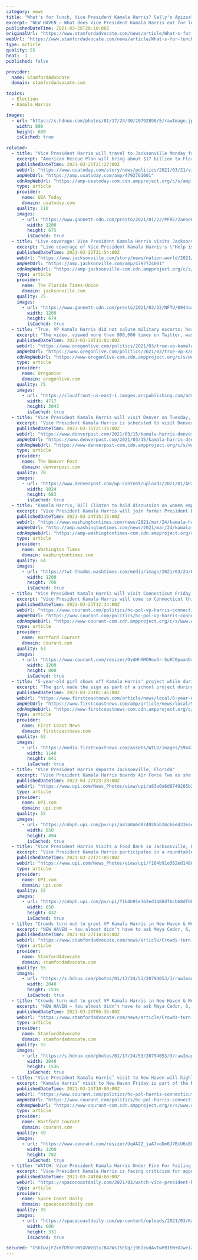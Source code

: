 ```yaml
---
category: news
title: "What's for lunch, Vice President Kamala Harris? Sally's Apizza"
excerpt: "NEW HAVEN — What does Vice President Kamala Harris eat for lunch when she comes to New Haven? Sally’s Apizza — or at least that’s what she and/or her entourage ate Friday. Not Pepe’s. Not Modern. Not Zuppardi’s, Ernie’s, Roseland, Abate or Bar."
publishedDateTime: 2021-03-26T20:18:00Z
originalUrl: "https://www.stamfordadvocate.com/news/article/What-s-for-lunch-Vice-President-Kamala-Harris-16056443.php"
webUrl: "https://www.stamfordadvocate.com/news/article/What-s-for-lunch-Vice-President-Kamala-Harris-16056443.php"
type: article
quality: 55
heat: -1
published: false

provider:
  name: StamfordAdvocate
  domain: stamfordadvocate.com

topics:
  - Election
  - Kamala Harris

images:
  - url: "https://s.hdnux.com/photos/01/17/24/30/20792890/5/rawImage.jpg"
    width: 800
    height: 600
    isCached: true

related:
  - title: "Vice President Harris will travel to Jacksonville Monday for 'Help is Here' tour touting relief bill"
    excerpt: "American Rescue Plan will bring about $17 billion to Florida, according to estimates Vice President Kamala Harris will travel to Jacksonville, Florida, on Monday to tout the administration's $1.9 trillion coronavirus stimulus plan, according to an ..."
    publishedDateTime: 2021-03-21T21:27:00Z
    webUrl: "https://www.usatoday.com/story/news/politics/2021/03/21/vice-president-kamala-harris-jacksonville-florida-visit/4792761001/"
    ampWebUrl: "https://amp.usatoday.com/amp/4792761001"
    cdnAmpWebUrl: "https://amp-usatoday-com.cdn.ampproject.org/c/s/amp.usatoday.com/amp/4792761001"
    type: article
    provider:
      name: USA Today
      domain: usatoday.com
    quality: 110
    images:
      - url: "https://www.gannett-cdn.com/presto/2021/01/22/PFRE/2aeae88e-c268-47e8-8a18-dcb9c85b20e8-kamala_harris.jpg?auto=webp&crop=4500,2532,x0,y228&format=pjpg&width=1200"
        width: 1200
        height: 675
        isCached: true
  - title: "Live coverage: Vice President Kamala Harris visits Jacksonville"
    excerpt: "Live coverage of Vice President Kamala Harris's \"Help is Here\" tour in Jacksonville at COVID-19 vaccination site and Feeding Northeast Florida."
    publishedDateTime: 2021-03-22T21:54:00Z
    webUrl: "https://www.jacksonville.com/story/news/nation-world/2021/03/22/live-coverage-vice-president-kamala-harris-jacksonville/4797724001/"
    ampWebUrl: "https://amp.jacksonville.com/amp/4797724001"
    cdnAmpWebUrl: "https://amp-jacksonville-com.cdn.ampproject.org/c/s/amp.jacksonville.com/amp/4797724001"
    type: article
    provider:
      name: The Florida Times-Union
      domain: jacksonville.com
    quality: 75
    images:
      - url: "https://www.gannett-cdn.com/presto/2021/03/22/NFTU/0944aaf1-23ab-4398-ada4-e64751062ea2-image0_1.jpeg?auto=webp&crop=1491,838,x26,y193&format=pjpg&width=1200"
        width: 1200
        height: 674
        isCached: true
  - title: "True, VP Kamala Harris did not salute military escorts; here’s why not"
    excerpt: "The video, viewed more than 900,000 times on Twitter, was shared widely by conservative social media accounts in an attempt to paint the vice president as unpatriotic and disrespectful to service members."
    publishedDateTime: 2021-03-28T15:02:00Z
    webUrl: "https://www.oregonlive.com/politics/2021/03/true-vp-kamala-harris-did-not-salute-military-escorts-heres-why-not.html"
    ampWebUrl: "https://www.oregonlive.com/politics/2021/03/true-vp-kamala-harris-did-not-salute-military-escorts-heres-why-not.html?outputType=amp"
    cdnAmpWebUrl: "https://www-oregonlive-com.cdn.ampproject.org/c/s/www.oregonlive.com/politics/2021/03/true-vp-kamala-harris-did-not-salute-military-escorts-heres-why-not.html?outputType=amp"
    type: article
    provider:
      name: Oregonian
      domain: oregonlive.com
    quality: 75
    images:
      - url: "https://cloudfront-us-east-1.images.arcpublishing.com/advancelocal/VS6MEJTSBZERXGEPPJKOX23XAM.jpg"
        width: 4717
        height: 3043
        isCached: true
  - title: "Vice President Kamala Harris will visit Denver on Tuesday, but details are scarce"
    excerpt: "Vice President Kamala Harris is scheduled to visit Denver on Tuesday, but the White House has not said where she will be or whether the event will be public."
    publishedDateTime: 2021-03-15T21:35:00Z
    webUrl: "https://www.denverpost.com/2021/03/15/kamala-harris-denver-visit-covid-relief/"
    ampWebUrl: "https://www.denverpost.com/2021/03/15/kamala-harris-denver-visit-covid-relief/amp/"
    cdnAmpWebUrl: "https://www-denverpost-com.cdn.ampproject.org/c/s/www.denverpost.com/2021/03/15/kamala-harris-denver-visit-covid-relief/amp/"
    type: article
    provider:
      name: The Denver Post
      domain: denverpost.com
    quality: 70
    images:
      - url: "https://www.denverpost.com/wp-content/uploads/2021/01/AP21020776409909.jpg?w=1024&h=683"
        width: 1024
        height: 683
        isCached: true
  - title: "Kamala Harris, Bill Clinton to hold discussion on women empowerment, sparking #MeToo concerns"
    excerpt: "Vice President Kamala Harris will join former President Bill Clinton for a discussion about “empowering women and girls” Friday, the Clinton Foundation announced."
    publishedDateTime: 2021-03-24T15:15:00Z
    webUrl: "https://www.washingtontimes.com/news/2021/mar/24/kamala-harris-bill-clinton-to-hold-discussion-on-w/"
    ampWebUrl: "http://amp.washingtontimes.com/news/2021/mar/24/kamala-harris-bill-clinton-to-hold-discussion-on-w/"
    cdnAmpWebUrl: "https://amp-washingtontimes-com.cdn.ampproject.org/c/amp.washingtontimes.com/news/2021/mar/24/kamala-harris-bill-clinton-to-hold-discussion-on-w/"
    type: article
    provider:
      name: Washington Times
      domain: washingtontimes.com
    quality: 64
    images:
      - url: "https://twt-thumbs.washtimes.com/media/image/2021/03/24/Harris_95658.jpg-862a7_c0-146-3501-2188_s1200x700.jpg?48b26a44ee0afff558bd6bd8148cd126de8be506"
        width: 1200
        height: 700
        isCached: true
  - title: "Vice President Kamala Harris will visit Connecticut Friday to promote coronavirus stimulus plan"
    excerpt: "Vice President Kamala Harris will come to Connecticut this week to promote the administration’s $1.9 trillion “American Rescue Plan,” her office confirmed Tuesday. Harris will appear in New Haven on Friday with Reps. Rosa DeLauro and Jahana Hayes."
    publishedDateTime: 2021-03-23T12:34:00Z
    webUrl: "https://www.courant.com/politics/hc-pol-vp-harris-connecticut-child-poverty-20210323-n2pdeg5qw5ffjpqfb7mzjxjgo4-story.html"
    ampWebUrl: "https://www.courant.com/politics/hc-pol-vp-harris-connecticut-child-poverty-20210323-n2pdeg5qw5ffjpqfb7mzjxjgo4-story.html?outputType=amp"
    cdnAmpWebUrl: "https://www-courant-com.cdn.ampproject.org/c/s/www.courant.com/politics/hc-pol-vp-harris-connecticut-child-poverty-20210323-n2pdeg5qw5ffjpqfb7mzjxjgo4-story.html?outputType=amp"
    type: article
    provider:
      name: Hartford Courant
      domain: courant.com
    quality: 63
    images:
      - url: "https://www.courant.com/resizer/OydHhXMO9ouGr-SuRC0poanDxCQ=/1200x0/top/cloudfront-us-east-1.images.arcpublishing.com/tronc/MYFEJUWAFVAFDERI7YRFQRMB3E.jpg"
        width: 1200
        height: 800
        isCached: true
  - title: "5-year-old girl shows off Kamala Harris' project while during vice president's Jacksonville visit"
    excerpt: "The girl made the sign as part of a school project during Black History Month. JACKSONVILLE, Fla. — As Vice President Kamala Harris toured the Gateway Mall COVID-19 vaccination site, 30 to 40 people stood outside to show their support for the vice president."
    publishedDateTime: 2021-03-23T01:46:00Z
    webUrl: "https://www.firstcoastnews.com/article/news/local/5-year-old-girl-shows-off-kamala-harris-project-while-during-vice-presidents-jacksonville-florida-visit/77-658617e1-2a64-4e63-971b-0c2de87b259c"
    ampWebUrl: "https://www.firstcoastnews.com/amp/article/news/local/5-year-old-girl-shows-off-kamala-harris-project-while-during-vice-presidents-jacksonville-florida-visit/77-658617e1-2a64-4e63-971b-0c2de87b259c"
    cdnAmpWebUrl: "https://www-firstcoastnews-com.cdn.ampproject.org/c/s/www.firstcoastnews.com/amp/article/news/local/5-year-old-girl-shows-off-kamala-harris-project-while-during-vice-presidents-jacksonville-florida-visit/77-658617e1-2a64-4e63-971b-0c2de87b259c"
    type: article
    provider:
      name: First Coast News
      domain: firstcoastnews.com
    quality: 62
    images:
      - url: "https://media.firstcoastnews.com/assets/WTLV/images/59b438eb-49f5-4014-aefe-12d22dc5b46f/59b438eb-49f5-4014-aefe-12d22dc5b46f_1140x641.jpg"
        width: 1140
        height: 641
        isCached: true
  - title: "Vice President Harris departs Jacksonville, Florida"
    excerpt: "Vice President Kamala Harris boards Air Force Two as she departs Jacksonville, Florida on Monday, March 22, 2021. Vice President Harris toured a COVID-19 vaccination clinic and participated in a roundtable discussion on food insecurity."
    publishedDateTime: 2021-03-22T23:28:00Z
    webUrl: "https://www.upi.com/News_Photos/view/upi/a83a0a6d8749285b24cb6e433eae6004/Vice-President-Harris-departs-Jacksonville-Florida/"
    type: article
    provider:
      name: UPI.com
      domain: upi.com
    quality: 55
    images:
      - url: "https://cdnph.upi.com/pv/upi/a83a0a6d8749285b24cb6e433eae6004/HARRIS-JACKSONVILLE.jpg"
        width: 650
        height: 494
        isCached: true
  - title: "Vice President Harris Visits a Food Bank in Jacksonville, Florida"
    excerpt: "Vice President Kamala Harris participates in a roundtable discussion on food insecurity in the wake of the COVID-19 pandemic at Feeding Northeast Florida, in Jacksonville, Florida on Monday, March 22, 2021. Vice President Harris highlighted the effects of ..."
    publishedDateTime: 2021-03-22T21:05:00Z
    webUrl: "https://www.upi.com/News_Photos/view/upi/f164b91e362ed1488dfbcb68df0ba0e3/Vice-President-Harris-Visits-a-Food-Bank-in-Jacksonville-Florida/"
    type: article
    provider:
      name: UPI.com
      domain: upi.com
    quality: 55
    images:
      - url: "https://cdnph.upi.com/pv/upi/f164b91e362ed1488dfbcb68df0ba0e3/HARRIS-JACKSONVILLE.jpg"
        width: 650
        height: 432
        isCached: true
  - title: "Crowds turn out to greet VP Kamala Harris in New Haven & West Haven"
    excerpt: "NEW HAVEN — You almost didn’t have to ask Maya Cedor, 6, and her brother Dresden, 8, what was so special about Vice President Kamala Harris flying into Tweed New Haven Regional Airport to visit New Haven and West Haven that would cause their family to ..."
    publishedDateTime: 2021-03-27T14:03:00Z
    webUrl: "https://www.stamfordadvocate.com/news/article/Crowds-turn-out-to-greet-VP-Kamala-Harris-in-New-16056206.php?src=sthpdesecp"
    type: article
    provider:
      name: StamfordAdvocate
      domain: stamfordadvocate.com
    quality: 55
    images:
      - url: "https://s.hdnux.com/photos/01/17/24/53/20794053/3/rawImage.jpg"
        width: 2048
        height: 1536
        isCached: true
  - title: "Crowds turn out to greet VP Kamala Harris in New Haven & West Haven"
    excerpt: "NEW HAVEN — You almost didn’t have to ask Maya Cedor, 6, and her brother Dresden, 8, what was so special about Vice President Kamala Harris flying into Tweed New Haven Regional Airport to visit New Haven and West Haven that would cause their family to ..."
    publishedDateTime: 2021-03-28T06:36:00Z
    webUrl: "https://www.stamfordadvocate.com/news/article/Crowds-turn-out-to-greet-VP-Kamala-Harris-in-New-16056206.php"
    type: article
    provider:
      name: StamfordAdvocate
      domain: stamfordadvocate.com
    quality: 55
    images:
      - url: "https://s.hdnux.com/photos/01/17/24/53/20794053/3/rawImage.jpg"
        width: 2048
        height: 1536
        isCached: true
  - title: "Vice President Kamala Harris’ visit to New Haven will highlight child tax credit long championed by U.S. Rep. Rosa DeLauro"
    excerpt: "Kamala Harris’ visit to New Haven Friday is part of the Biden administration’s “Help is Here’' tour. The trip has already taken her to Las Vegas and Jacksonville, Fla. Biden, First Lady Jill Biden and Second Gentleman Doug Emhoff are also traveling to promote the stimulus package."
    publishedDateTime: 2021-03-26T10:00:00Z
    webUrl: "https://www.courant.com/politics/hc-pol-harris-connecticut-federal-help-20210326-w3pt7ica5bcsfc5pj6f7mnhbxi-story.html"
    ampWebUrl: "https://www.courant.com/politics/hc-pol-harris-connecticut-federal-help-20210326-w3pt7ica5bcsfc5pj6f7mnhbxi-story.html?outputType=amp"
    cdnAmpWebUrl: "https://www-courant-com.cdn.ampproject.org/c/s/www.courant.com/politics/hc-pol-harris-connecticut-federal-help-20210326-w3pt7ica5bcsfc5pj6f7mnhbxi-story.html?outputType=amp"
    type: article
    provider:
      name: Hartford Courant
      domain: courant.com
    quality: 49
    images:
      - url: "https://www.courant.com/resizer/Uq4A22_jaA7xoDm6J7BcU6sBO8E=/1200x0/top/cloudfront-us-east-1.images.arcpublishing.com/tronc/2675KIP57DE3RCW6GDNDKRK3XQ.aspx"
        width: 1200
        height: 782
        isCached: true
  - title: "WATCH: Vice President Kamala Harris Under Fire For Failing to Salute Honor Guard Before Boarding Air Force Two"
    excerpt: "Vice President Kamala Harris is facing criticism for appearing to break with precedent and failing to salute the honor guard when boarding Air Force Two. Video reviewed by Fox News showed that her predecessors,"
    publishedDateTime: 2021-03-24T04:00:00Z
    webUrl: "https://spacecoastdaily.com/2021/03/watch-vice-president-kamala-harris-under-fire-for-failing-to-salute-honor-guard-before-boarding-air-force-two/"
    type: article
    provider:
      name: Space Coast Daily
      domain: spacecoastdaily.com
    quality: 35
    images:
      - url: "https://spacecoastdaily.com/wp-content/uploads/2021/03/Kamala-Harris-Failure-to-Salute-Honor-Guard.jpg"
        width: 600
        height: 331
        isCached: true

secured: "CShIwajFZx6fD55FcW5XVWzQtxJB4JWsI5EDq/j961zudAvtwH9IEW+UJweiZRLtgvm8iSFJC5jq5rvWJOGl3N0jCuGJ/J7tZbpmcVhQRaFYjspBdHk863ZOTmiYIyhZojrsEfDru784sQIFTFyzwtrWFbZzd7FgHGUVkYVRmpOPpuYRi661CEnnlM6mtXJNCsvI13exqckuTFLXwH9i+EF1xLwI0dHK1KO7EY60WczQzkIp4+u/PiHnz1k/2AuqVYTPZBYH7oGmLbGIGIMNGKaTsAOEAkJQ3VOb6sqGpXVmhMVcb7OOs+L3rr6BAWIdasrnXL+6t2HnJ/06mZtzNhXLNMixVeq5LGJHK9h4IYg=;9VjJg3A2qoJJFrfBLRYCVg=="
---
```


